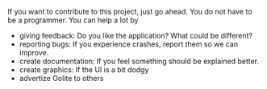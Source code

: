 If you want to contribute to this project, just go ahead.
You do not have to be a programmer. You can help a lot by

- giving feedback: Do you like the application? What could be different?
- reporting bugs: If you experience crashes, report them so we can improve.
- create documentation: If you feel something should be explained better.
- create graphics: If the UI is a bit dodgy
- advertize Oolite to others